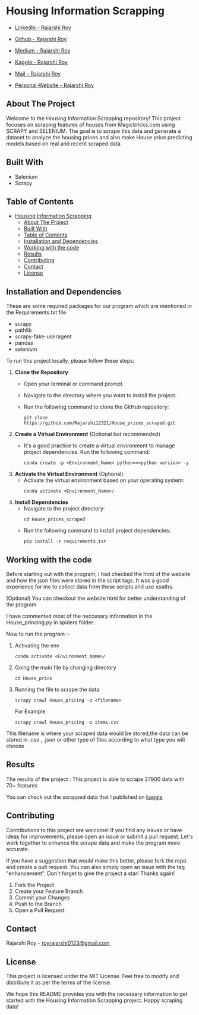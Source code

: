 

# Housing Information Scrapping


- [LinkedIn - Rajarshi Roy](https://www.linkedin.com/in/rajarshi-roy-learner/)
  
- [Github - Rajarshi Roy](https://github.com/Rajarshi12321/)

- [Medium - Rajarshi Roy](https://medium.com/@rajarshiroy.machinelearning)
  
- [Kaggle - Rajarshi Roy](https://www.kaggle.com/rajarshiroy0123/)
- [Mail - Rajarshi Roy](mailto:royrajarshi0123@gmail.com)
- [Personal-Website - Rajarshi Roy](https://rajarshi12321.github.io/rajarshi_portfolio/)

## About The Project

Welcome to the Housing Information Scrapping repository! This project focuses on scraping features of houses from Magicbricks.com using SCRAPY and SELENIUM. The goal is to scrape this data and generate a dataset to analyze the housing prices and also make House price predicting models based on real and recent scraped data.

## Built With

 - Selenium
 - Scrapy

## Table of Contents

- [Housing Information Scrapping](#housing-information-scrapping)
  - [About The Project](#about-the-project)
  - [Built With](#built-with)
  - [Table of Contents](#table-of-contents)
  - [Installation and Dependencies](#installation-and-dependencies)
  - [Working with the code](#working-with-the-code)
  - [Results](#results)
  - [Contributing](#contributing)
  - [Contact](#contact)
  - [License](#license)



## Installation and Dependencies

These are some required packages for our program which are mentioned in the Requirements.txt file

- scrapy   
- pathlib
- scrapy-fake-useragent 
- pandas 
- selenium 


To run this project locally, please follow these steps:

1. **Clone the Repository**
   - Open your terminal or command prompt.
   - Navigate to the directory where you want to install the project.
   - Run the following command to clone the GitHub repository:
   
      ```shell
      git clone https://github.com/Rajarshi12321/House_prices_scraped.git

2. **Create a Virtual Environment** (Optional but recommended)
   - It's a good practice to create a virtual environment to manage project dependencies. Run the following command:
  
      ```shell
      conda create -p <Environment_Name> python==<python version> -y
      ```
3. **Activate the Virtual Environment** (Optional)
   - Activate the virtual environment based on your operating system:
       ```
       conda activate <Environment_Name>/
       ```
4. **Install Dependencies**
   - Navigate to the project directory:
     ```
     cd House_prices_scraped
     ```
   - Run the following command to install project dependencies:
     ```
     pip install -r requirements.txt
     ```


## Working with the code
Before starting out with the program, I had checked the html of the website and how the json files were stored in the script tags. It was a good experience for me to collect data from these scripts and use xpaths.

(Optional) You can checkout the website html for better understanding of the program

I have commented most of the neccesary information in the House_princing.py in spiders folder.

Now to run the program :-

1. Activating the env
  
   ```shell
   conda activate <Environment_Name>/
   ```

2. Going the main file by changing directory
   ```shell
   cd House_price
   ```

3. Running the file to scrape the data
   
   ```shell
   scrapy crawl House_pricing -o <filename>
   ```
   For Example
   ```shell
   scrapy crawl House_pricing -o items.csv
   ```
  This filename is where your scraped data would be stored,the data can be stored in .csv , .json or other type of files according to what type you will choose


## Results
The results of the project : This project is able to scrape 27900 data with 70+ features

You can check out the scrapped data that I published on [kaggle](https://www.kaggle.com/datasets/rajarshiroy0123/house-prices-in-india-2023)


## Contributing
Contributions to this project are welcome! If you find any issues or have ideas for improvements, please open an issue or submit a pull request. Let's work together to enhance the scrape data and make the program more accurate.

If you have a suggestion that would make this better, please fork the repo and create a pull request. You can also simply open an issue with the tag "enhancement".
Don't forget to give the project a star! Thanks again!

1. Fork the Project
2. Create your Feature Branch
3. Commit your Changes
4. Push to the Branch
5. Open a Pull Request


## Contact

Rajarshi Roy - [royrajarshi0123@gmail.com](mailto:royrajarshi0123@gmail.com)

## License
This project is licensed under the MIT License. Feel free to modify and distribute it as per the terms of the license.

We hope this README provides you with the necessary information to get started with the Housing Information Scrapping project. Happy scraping data!
